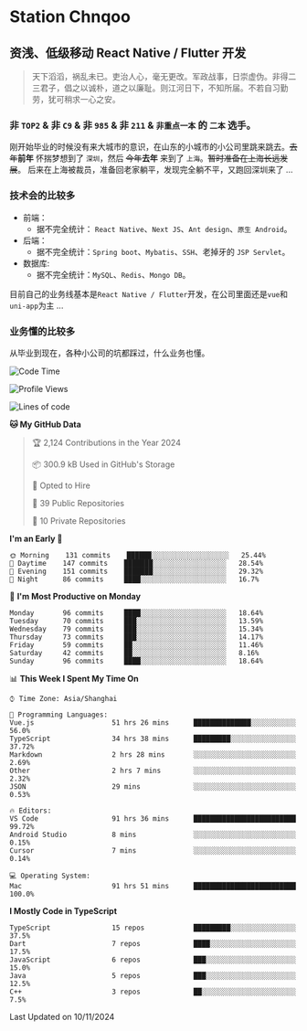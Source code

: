 # Station Chnqoo

## 资浅、低级移动 React Native / Flutter 开发

> 天下滔滔，祸乱未已。吏治人心，毫无更改。军政战事，日崇虚伪。非得二三君子，倡之以诚朴，道之以廉耻。则江河日下，不知所届。不若自习勤劳，犹可稍求一心之安。

### 非 `TOP2` & 非 `C9` & 非 `985` & 非 `211` & `非重点一本` 的 `二本` 选手。

刚开始毕业的时候没有来大城市的意识，在山东的小城市的小公司里跳来跳去。~~去年~~**前年** 怀揣梦想到了 `深圳`，然后 ~~今年~~**去年** 来到了 `上海`。~~暂时准备在上海长远发展~~。
后来在上海被裁员，准备回老家躺平，发现完全躺不平，又跑回深圳来了 ...

### 技术会的比较多

- 前端：
  - 据不完全统计： `React Native`、`Next JS`、`Ant design`、`原生 Android`。
- 后端：
  - 据不完全统计：`Spring boot`、`Mybatis`、`SSH`、老掉牙的 `JSP Servlet`。
- 数据库:
  - 据不完全统计：`MySQL`、`Redis`、`Mongo DB`。

目前自己的业务线基本是`React Native / Flutter`开发，在公司里面还是`vue`和`uni-app`为主 ...

### 业务懂的比较多

从毕业到现在，各种小公司的坑都踩过，什么业务也懂。

<!--START_SECTION:waka-->
![Code Time](http://img.shields.io/badge/Code%20Time-6%2C502%20hrs%2046%20mins-blue)

![Profile Views](http://img.shields.io/badge/Profile%20Views-0-blue)

![Lines of code](https://img.shields.io/badge/From%20Hello%20World%20I%27ve%20Written-489%20Thousand%20lines%20of%20code-blue)

**🐱 My GitHub Data** 

> 🏆 2,124 Contributions in the Year 2024
 > 
> 📦 300.9 kB Used in GitHub's Storage 
 > 
> 💼 Opted to Hire
 > 
> 📜 39 Public Repositories 
 > 
> 🔑 10 Private Repositories  
 > 
**I'm an Early 🐤** 

```text
🌞 Morning    131 commits    ██████░░░░░░░░░░░░░░░░░░░   25.44% 
🌆 Daytime    147 commits    ███████░░░░░░░░░░░░░░░░░░   28.54% 
🌃 Evening    151 commits    ███████░░░░░░░░░░░░░░░░░░   29.32% 
🌙 Night      86 commits     ████░░░░░░░░░░░░░░░░░░░░░   16.7%

```
📅 **I'm Most Productive on Monday** 

```text
Monday       96 commits     ████░░░░░░░░░░░░░░░░░░░░░   18.64% 
Tuesday      70 commits     ███░░░░░░░░░░░░░░░░░░░░░░   13.59% 
Wednesday    79 commits     ███░░░░░░░░░░░░░░░░░░░░░░   15.34% 
Thursday     73 commits     ███░░░░░░░░░░░░░░░░░░░░░░   14.17% 
Friday       59 commits     ██░░░░░░░░░░░░░░░░░░░░░░░   11.46% 
Saturday     42 commits     ██░░░░░░░░░░░░░░░░░░░░░░░   8.16% 
Sunday       96 commits     ████░░░░░░░░░░░░░░░░░░░░░   18.64%

```


📊 **This Week I Spent My Time On** 

```text
⌚︎ Time Zone: Asia/Shanghai

💬 Programming Languages: 
Vue.js                   51 hrs 26 mins      ██████████████░░░░░░░░░░░   56.0% 
TypeScript               34 hrs 38 mins      █████████░░░░░░░░░░░░░░░░   37.72% 
Markdown                 2 hrs 28 mins       ░░░░░░░░░░░░░░░░░░░░░░░░░   2.69% 
Other                    2 hrs 7 mins        ░░░░░░░░░░░░░░░░░░░░░░░░░   2.32% 
JSON                     29 mins             ░░░░░░░░░░░░░░░░░░░░░░░░░   0.53%

🔥 Editors: 
VS Code                  91 hrs 36 mins      █████████████████████████   99.72% 
Android Studio           8 mins              ░░░░░░░░░░░░░░░░░░░░░░░░░   0.15% 
Cursor                   7 mins              ░░░░░░░░░░░░░░░░░░░░░░░░░   0.14%

💻 Operating System: 
Mac                      91 hrs 51 mins      █████████████████████████   100.0%

```

**I Mostly Code in TypeScript** 

```text
TypeScript               15 repos            █████████░░░░░░░░░░░░░░░░   37.5% 
Dart                     7 repos             ████░░░░░░░░░░░░░░░░░░░░░   17.5% 
JavaScript               6 repos             ███░░░░░░░░░░░░░░░░░░░░░░   15.0% 
Java                     5 repos             ███░░░░░░░░░░░░░░░░░░░░░░   12.5% 
C++                      3 repos             ██░░░░░░░░░░░░░░░░░░░░░░░   7.5%

```



 Last Updated on 10/11/2024
<!--END_SECTION:waka-->

<!---
ChenqiaoStation/ChenqiaoStation is a ✨ special ✨ repository because its `README.md` (this file) appears on your GitHub profile.
You can click the Preview link to take a look at your changes.
--->
